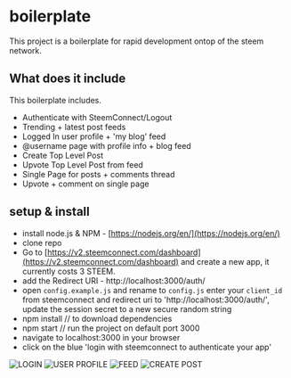 # boilerplate
This project is a boilerplate for rapid development ontop of the steem network.

## What does it include
This boilerplate includes.
- Authenticate with SteemConnect/Logout
- Trending + latest post feeds
- Logged In user profile + 'my blog' feed
- @username page with profile info + blog feed
- Create Top Level Post
- Upvote Top Level Post from feed
- Single Page for posts + comments thread
- Upvote + comment on single page

## setup & install
- install node.js & NPM - [https://nodejs.org/en/](https://nodejs.org/en/)
- clone repo
- Go to [https://v2.steemconnect.com/dashboard](https://v2.steemconnect.com/dashboard) and create a new app, it currently costs 3 STEEM.
- add the Redirect URI - http://localhost:3000/auth/
- open ```config.example.js``` and rename to ```config.js``` enter your ```client_id``` from steemconnect and redirect uri to 'http://localhost:3000/auth/', update the session secret to a new secure random string
- npm install // to download dependencies
- npm start // run the project on default port 3000
- navigate to localhost:3000 in your browser
- click on the blue 'login with steemconnect to authenticate your app'

![LOGIN](https://i.imgsafe.org/66/6654933f96.png)
![USER PROFILE](https://i.imgsafe.org/66/6654936f6a.png)
![FEED](https://i.imgsafe.org/66/665480732c.png)
![CREATE POST](https://i.imgsafe.org/66/66547d678e.png)

